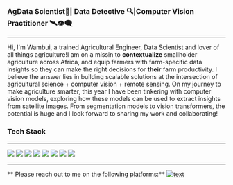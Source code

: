 ### AgData Scientist🌾| Data Detective 🔍|Computer Vision Practitioner 🛰️👁️‍🗨️
---
Hi, I'm Wambui, a trained Agricultural Engineer, Data Scientist and lover of all things agriculture!I am on a missin to **contextualize** smallholder agriculture across Africa, and equip farmers with farm-specific data insights so they can make the right decisions for **their** farm productivity. I believe the answer lies in building scalable solutions at the intersection of agricultural science + computer vision + remote sensing.
On my journey to make agriculture smarter, this year I have been tinkering with computer vision models, exploring how these models can be used to extract insights from satellite images. From segmentation models to vision transformers, the potential is huge and I look forward to sharing my work and collaborating!

### Tech Stack
---
  <img src="https://img.shields.io/badge/Python-FFD43B?style=for-the-badge&logo=python&logoColor=blue" /> 
  <img src="https://img.shields.io/badge/Selenium-43B02A?style=for-the-badge&logo=Selenium&logoColor=white" /> 
  <img src="https://img.shields.io/badge/MySQL-005C84?style=for-the-badge&logo=mysql&logoColor=white" /> 
  <img src="https://img.shields.io/badge/Tableau-E97627?style=for-the-badge&logo=Tableau&logoColor=white" />   
  <img src="https://img.shields.io/badge/OpenCV-27338e?style=for-the-badge&logo=OpenCV&logoColor=white" />
  <img src="https://img.shields.io/badge/PyTorch-EE4C2C?style=for-the-badge&logo=pytorch&logoColor=white" /> 
  <img src="https://img.shields.io/badge/TensorFlow-FF6F00?style=for-the-badge&logo=tensorflow&logoColor=white" />     
  <img src="https://img.shields.io/badge/scikit_learn-F7931E?style=for-the-badge&logo=scikit-learn&logoColor=white" /> 

---
** Please reach out to me on the following platforms:**
[![text](https://img.shields.io/badge/LinkedIn-0077B5?style=for-the-badge&logo=linkedin&logoColor=white)](www.linkedin.com/in/mwangiwambui)








